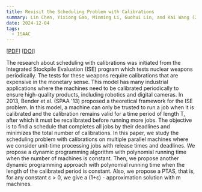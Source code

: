 ```yaml
---
title: Revisit the Scheduling Problem with Calibrations
summary: Lin Chen, Yixiong Gao, Minming Li, Guohui Lin, and Kai Wang (2024). In 35th International Symposium on Algorithms and Computation (ISAAC 2024).
date: 2024-12-04
tags:
  - ISAAC
---
```


[[PDF](/LIPIcs.ISAAC.2024.20.pdf)] [[DOI](https://doi.org/10.4230/LIPIcs.ISAAC.2024.20)]

The research about scheduling with calibrations was initiated from the Integrated Stockpile Evaluation (ISE) program which tests nuclear weapons periodically. The tests for these weapons require calibrations that are expensive in the monetary sense. This model has many industrial applications where the machines need to be calibrated periodically to ensure high-quality products, including robotics and digital cameras. In 2013, Bender et al. (SPAA '13) proposed a theoretical framework for the ISE problem. In this model, a machine can only be trusted to run a job when it is calibrated and the calibration remains valid for a time period of length T, after which it must be recalibrated before running more jobs. The objective is to find a schedule that completes all jobs by their deadlines and minimizes the total number of calibrations. In this paper, we study the scheduling problem with calibrations on multiple parallel machines where we consider unit-time processing jobs with release times and deadlines. We propose a dynamic programming algorithm with polynomial running time when the number of machines is constant. Then, we propose another dynamic programming approach with polynomial running time when the length of the calibrated period is constant. Also, we propose a PTAS, that is, for any constant ε > 0, we give a (1+ε) - approximation solution with m machines.

